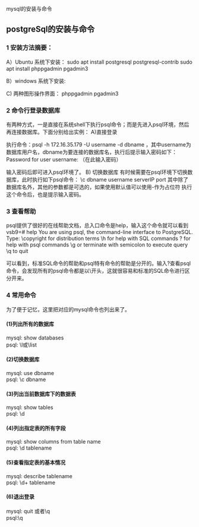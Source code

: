 mysql的安装与命令



## postgreSql的安装与命令

### 1 安装方法摘要：
A）Ubuntu 系统下安装：
       sudo apt install postgresql postgresql-contrib
       sudo apt install phppgadmin pgadmin3
       
B）windows 系统下安装:


C) 两种图形操作界面：
phppgadmin pgadmin3


### 2 命令行登录数据库

有两种方式，一是直接在系统shell下执行psql命令；而是先进入psql环境，然后再连接数据库。下面分别给出实例：
A)直接登录

执行命令：psql -h 172.16.35.179 -U username -d dbname ，其中username为数据库用户名，dbname为要连接的数据库名，执行后提示输入密码如下：
Password for user username: （在此输入密码）

输入密码后即可进入psql环境了。
B) 切换数据库
有时候需要在psql环境下切换数据库，此时执行如下psql命令：
\c dbname username serverIP port
其中除了数据库名外，其他的参数都是可选的，如果使用默认值可以使用-作为占位符
执行这个命令后，也是提示输入密码。

### 3 查看帮助
psql提供了很好的在线帮助文档，总入口命令是help，输入这个命令就可以看到
vsb9=# help
You are using psql, the command-line interface to PostgreSQL.
Type:  \copyright for distribution terms
       \h for help with SQL commands
       \? for help with psql commands
       \g or terminate with semicolon to execute query
       \q to quit

可以看到，标准SQL命令的帮助和psql特有命令的帮助是分开的。输入\?查看psql命令，会发现所有的psql命令都是以\开头，这就很容易和标准的SQL命令进行区分开来。

### 4 常用命令
为了便于记忆，这里把对应的mysql命令也列出来了。

#### (1)列出所有的数据库
mysql: show databases        
psql: \l或\list        
#### (2)切换数据库
mysql: use dbname    
psql: \c dbname      

#### (3)列出当前数据库下的数据表
mysql: show tables   
psql: \d

#### (4)列出指定表的所有字段
mysql: show columns from table name       
psql: \d tablename   

#### (5)查看指定表的基本情况
mysql: describe tablename   
psql: \d+ tablename  

#### (6)退出登录
mysql: quit 或者\q     
psql:\q

